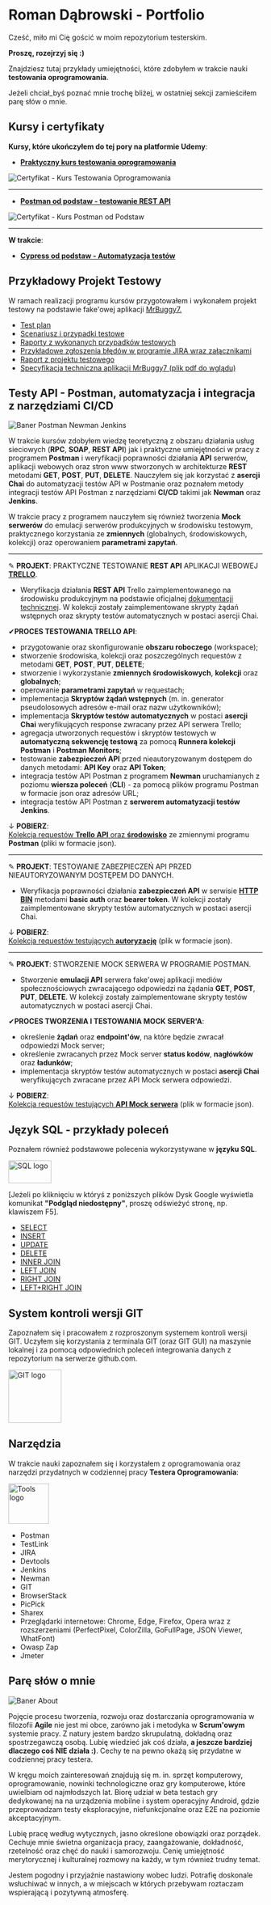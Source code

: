 # Roman Dąbrowski - Portfolio
Cześć, miło mi Cię gościć w moim repozytorium testerskim.

<b>Proszę, rozejrzyj się :)</b>

Znajdziesz tutaj przykłady umiejętności, które zdobyłem w trakcie nauki <b>testowania oprogramowania</b>.

Jeżeli chciał_byś poznać mnie trochę bliżej, w ostatniej sekcji zamieściłem parę słów o mnie.

## Kursy i certyfikaty

<b>Kursy, które ukończyłem do tej pory na platformie Udemy</b>:

* <a href="https://www.udemy.com/course/praktyczny-kurs-testowania-oprogramowania/?kw=praktyczny+kurs+testowania&src=sac"><b>Praktyczny kurs testowania oprogramowania</b></a>

<img src="https://github.com/RomanDabrowski89/Resources/blob/0f9ade2bfed078ff73d2859c90eab205106e00d3/Certyfikat%20-%20Kurs%20Testowania%20Oprogramowania.png" alt="Certyfikat - Kurs Testowania Oprogramowania">
<hr>

* <a href="https://www.udemy.com/course/postman-od-podstaw-testowanie-rest-api/"><b>Postman od podstaw - testowanie REST API</b></a>

<img src="https://github.com/RomanDabrowski89/Resources/blob/main/Certyfikat%20-%20Kurs%20Postman%20od%20podstaw.png" alt="Certyfikat - Kurs Postman od Podstaw">
<hr>

<b>W trakcie</b>:

* <a href="https://www.udemy.com/course/cypress-od-podstaw/"><b>Cypress od podstaw - Automatyzacja testów</b></a>

## Przykładowy Projekt Testowy
W ramach realizacji programu kursów przygotowałem i wykonałem projekt testowy na podstawie fake'owej aplikacji <a href="http://mrbuggy.pl">MrBuggy7.</a>
* <a href="https://drive.google.com/file/d/1EECXOz-r8O28YpjqDiTg6zASwV-j1f5D/view?usp=sharing">Test plan</a>
* <a href="https://drive.google.com/file/d/1dJUUCbfbufjuhbVU7GxnM6ukjo6JlonJ/view?usp=sharing">Scenariusz i przypadki testowe</a>
* <a href="https://drive.google.com/drive/folders/1y3APODqmUxKS-DIqTkJtHAdyJ3WuCIy-?usp=sharing">Raporty z wykonanych przypadków testowych</a>
* <a href="https://drive.google.com/drive/folders/14_-K_8wi1qG5-IP2dDzeBs5KOgVLuJrT?usp=sharing">Przykładowe zgłoszenia błędów w programie JIRA wraz załącznikami</a>
* <a href="https://drive.google.com/file/d/1e048GXPURkOsNt55zcx6zMUQvg67NJGS/view?usp=sharing">Raport z projektu testowego</a>
* <a href="https://drive.google.com/file/d/1L691Ou5MtI0tLph0aR7kJzXtMXUG_VbT/view?usp=sharing">Specyfikacja techniczna aplikacji MrBuggy7 (plik pdf do wglądu)</a>

## Testy API - Postman, automatyzacja i integracja z narzędziami CI/CD
<img src="https://github.com/RomanDabrowski89/Resources/blob/8b9ade79eaa7bdbd1db05070ca6cd9496dc8c3b5/Baner_Postman%2BNewman%2BJenkins.png" alt="Baner Postman Newman Jenkins">

W trakcie kursów zdobyłem wiedzę teoretyczną z obszaru działania usług sieciowych (<b>RPC</b>, <b>SOAP</b>, <b>REST API</b>) jak i praktyczne umiejętności w pracy z programem <b>Postman</b> i weryfikacji poprawności działania <b>API</b> serwerów, aplikacji webowych oraz stron www stworzonych w architekturze <b>REST</b> metodami <b>GET</b>, <b>POST</b>, <b>PUT</b>, <b>DELETE</b>. Nauczyłem się jak korzystać z <b>asercji Chai</b> do automatyzacji testów API w Postmanie oraz poznałem metody integracji testów API Postman z narzędziami <b>CI/CD</b> takimi jak <b>Newman</b> oraz <b>Jenkins</b>.

W trakcie pracy z programem nauczyłem się również tworzenia <b>Mock serwerów</b> do emulacji serwerów produkcyjnych w środowisku testowym, praktycznego korzystania ze <b>zmiennych</b> (globalnych, środowiskowych, kolekcji) oraz operowaniem <b>parametrami zapytań</b>.

<hr>

<p>&#9998; <b>PROJEKT</b>: PRAKTYCZNE TESTOWANIE <b>REST API</b> APLIKACJI WEBOWEJ <a href="https://trello.com/pl"><b>TRELLO</b></a>.
  
* Weryfikacja działania <b>REST API</b> Trello zaimplementowanego na środowisku produkcyjnym na podstawie oficjalnej <a href="https://developer.atlassian.com/cloud/trello/guides/rest-api/api-introduction/">dokumentacji technicznej</a>. W kolekcji zostały zaimplementowane skrypty żądań wstępnych oraz skrypty testów automatycznych w postaci asercji Chai.</p>

<p>&#10004;<b>PROCES TESTOWANIA TRELLO API</b>:</p>

* przygotowanie oraz skonfigurowanie <b>obszaru roboczego</b> (workspace);
* stworzenie środowiska, kolekcji oraz poszczególnych requestów z metodami <b>GET</b>, <b>POST</b>, <b>PUT</b>, <b>DELETE</b>;
* stworzenie i wykorzystanie <b>zmiennych środowiskowych</b>, <b>kolekcji</b> oraz <b>globalnych</b>;
* operowanie <b>parametrami zapytań</b> w requestach;
* implementacja <b>Skryptów żądań wstępnych</b> (m. in. generator pseudolosowych adresów e-mail oraz nazw użytkowników);
* implementacja <b>Skryptów testów automatycznych</b> w postaci <b>asercji Chai</b> weryfikujących response zwracany przez API serwera Trello;
* agregacja utworzonych requestów i skryptów testowych w <b>automatyczną sekwencję testową</b> za pomocą <b>Runnera kolekcji Postman</b> i <b>Postman Monitors</b>;
* testowanie <b>zabezpieczeń API</b> przed nieautoryzowanym dostępem do danych metodami: <b>API Key</b> oraz <b>API Token</b>;
* integracja testów API Postman z programem <b>Newman</b> uruchamianych z poziomu <b>wiersza poleceń</b> (<b>CLI</b>) - za pomocą plików programu Postman w formacie json oraz adresów URL;
* integracja testów API Postman z <b>serwerem automatyzacji testów Jenkins</b>.

<p>&#8595; <b>POBIERZ</b>:<br><a href="https://drive.google.com/drive/folders/1PmoPQfls-4R0QhqPbrtvFfnpM6NWqx8G?usp=sharing">Kolekcja requestów <b>Trello API</b> oraz <b>środowisko</b></a> ze zmiennymi programu <b>Postman</b> (pliki w formacie json).</p>

<hr>

<p>&#9998; <b>PROJEKT</b>: TESTOWANIE ZABEZPIECZEŃ API PRZED NIEAUTORYZOWANYM DOSTĘPEM DO DANYCH.

* Weryfikacja poprawności działania <b>zabezpieczeń API</b> w serwisie <a href="https://httpbin.org"><b>HTTP BIN</b></a> metodami <b>basic auth</b> oraz <b>bearer token</b>. W kolekcji zostały zaimplementowane skrypty testów automatycznych w postaci asercji Chai.

<p>&#8595; <b>POBIERZ</b>:<br><a href="https://drive.google.com/drive/folders/1IV7Lj_TcqSkBcHH2uD6OD1uoPQkYADwH?usp=sharing">Kolekcja requestów testujących <b>autoryzację</b></a> (plik w formacie json).</p>

<hr>

<p>&#9998; <b>PROJEKT</b>: STWORZENIE MOCK SERWERA W PROGRAMIE POSTMAN.
  
* Stworzenie <b>emulacji API</b> serwera fake'owej aplikacji mediów społecznościowych zwracającego odpowiedzi na żądania <b>GET</b>, <b>POST</b>, <b>PUT</b>, <b>DELETE</b>. W kolekcji zostały zaimplementowane skrypty testów automatycznych w postaci asercji Chai.

<p>&#10004;<b>PROCES TWORZENIA I TESTOWANIA MOCK SERVER'A</b>:</p>

* określenie <b>żądań</b> oraz <b>endpoint'ów</b>, na które będzie zwracał odpowiedzi Mock server;
* określenie zwracanych przez Mock server <b>status kodów</b>, <b>nagłówków</b> oraz <b>ładunków</b>;
* implementacja skryptów testów automatycznych w postaci <b>asercji Chai</b> weryfikujących zwracane przez API Mock serwera odpowiedzi.

<p>&#8595; <b>POBIERZ</b>:<br><a href="https://drive.google.com/drive/folders/1FfKpYjDsUHPYp44xtUHIquT5X4NY6iG_?usp=sharing">Kolekcja requestów testujących <b>API Mock serwera</b></a> (plik w formacie json).</p>

## Język SQL - przykłady poleceń

Poznałem również podstawowe polecenia wykorzystywane w <b>języku SQL</b>.

<img src="https://github.com/RomanDabrowski89/Resources/blob/cb5168f9f624191e156997a8c51c8c2d6e76828c/SQL%20logo.png" width="85" height="45" alt="SQL logo">

[Jeżeli po kliknięciu w któryś z poniższych plików Dysk Google wyświetla komunikat <b>"Podgląd niedostępny"</b>, proszę odświeżyć stronę, np. klawiszem F5].

* <a href="https://drive.google.com/drive/folders/1k9RvWRgV-NecmNqAZr5nGUCgi8xf1F36?usp=sharing">SELECT</a>
* <a href="https://drive.google.com/drive/folders/1vxCQLkX9v1hNSGJGEsf1xZKTkKXALCO7?usp=sharing">INSERT</a>
* <a href="https://drive.google.com/drive/folders/1QgzH_fCcGW_zX-1kg0w3YrrrDmwbllCh?usp=sharing">UPDATE</a>
* <a href="https://drive.google.com/drive/folders/11hlbF4pKjT4UxfabQap6mIHOTzbGGx3B?usp=sharing">DELETE</a>
* <a href="https://drive.google.com/drive/folders/1yOBUHk2ALxw3GHf7lge89a_ZwEUZwQYW?usp=sharing">INNER JOIN</a>
* <a href="https://drive.google.com/file/d/1tymCcd0n7uee9DUG-Kmy65nuS8vPSF79/view?usp=sharing">LEFT JOIN</a>
* <a href="https://drive.google.com/file/d/1sDHbuJc2cDP-nmeH5av_QCQ1bc25j5QJ/view?usp=sharing">RIGHT JOIN</a>
* <a href="https://drive.google.com/file/d/1ZI857Ml3Oac8-oX51H-n8LvFz0HpoKS6/view?usp=sharing">LEFT+RIGHT JOIN</a>

## System kontroli wersji GIT

Zapoznałem się i pracowałem z rozproszonym systemem kontroli wersji GIT. Uczyłem się korzystania z terminala GIT (oraz GIT GUI) na maszynie lokalnej i za pomocą odpowiednich poleceń integrowania danych z repozytorium na serwerze github.com.

<img src="https://github.com/RomanDabrowski89/Resources/blob/4ed9ce972512276cf6239b962a5f0dbadb3e5840/GIT%20logo.png" width="105" height="105" alt="GIT logo">

## Narzędzia
W trakcie nauki zapoznałem się i korzystałem z oprogramowania oraz narzędzi przydatnych w codziennej pracy <b>Testera Oprogramowania</b>:

<img src="https://github.com/RomanDabrowski89/Resources/blob/a2870ddefcb02626343642f1fa6322d7b6863cbc/Tools%20logo.png" width="80" height="80" alt="Tools logo">

* Postman
* TestLink
* JIRA
* Devtools
* Jenkins
* Newman
* GIT
* BrowserStack
* PicPick
* Sharex
* Przeglądarki internetowe: Chrome, Edge, Firefox, Opera wraz z rozszerzeniami (PerfectPixel, ColorZilla, GoFullPage, JSON Viewer, WhatFont)
* Owasp Zap
* Jmeter
## Parę słów o mnie
<img src="https://github.com/RomanDabrowski89/Resources/blob/7fccdf36dc81655cb50c9bd8f7a411a20896b1ce/Baner%20About.png" alt="Baner About">

Pojęcie procesu tworzenia, rozwoju oraz dostarczania oprogramowania w filozofii <b>Agile</b> nie jest mi obce, zarówno jak i metodyka w <b>Scrum'owym</b> systemie pracy.
Z natury jestem bardzo skrupulatną, dokładną oraz spostrzegawczą osobą. Lubię wiedzieć jak coś działa, <b>a jeszcze bardziej dlaczego coś NIE działa :)</b>. Cechy te na pewno okażą się przydatne w codziennej pracy testera.

W kręgu moich zainteresowań znajdują się m. in. sprzęt komputerowy, oprogramowanie, nowinki technologiczne oraz gry komputerowe, które uwielbiam od najmłodszych lat. Biorę udział w beta testach gry dedykowanej na na urządzenia mobilne i system operacyjny Android, gdzie przeprowadzam testy eksploracyjne, niefunkcjonalne oraz E2E na poziomie akceptacyjnym.

Lubię pracę według wytycznych, jasno określone obowiązki oraz porządek. Cechuje mnie świetna organizacja pracy, zaangażowanie, dokładność, rzetelność oraz chęć do nauki i samorozwoju. Cenię umiejętność merytorycznej i kulturalnej rozmowy na każdy, w tym również trudny temat.

Jestem pogodny i przyjaźnie nastawiony wobec ludzi. Potrafię doskonale wsłuchiwać w innych, a w miejscach w których przebywam roztaczam wspierającą i pozytywną atmosferę.
